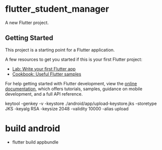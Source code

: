 # flutter_student_manager

A new Flutter project.

## Getting Started

This project is a starting point for a Flutter application.

A few resources to get you started if this is your first Flutter project:

- [Lab: Write your first Flutter app](https://docs.flutter.dev/get-started/codelab)
- [Cookbook: Useful Flutter samples](https://docs.flutter.dev/cookbook)

For help getting started with Flutter development, view the
[online documentation](https://docs.flutter.dev/), which offers tutorials,
samples, guidance on mobile development, and a full API reference.

keytool -genkey -v -keystore ./android/app/upload-keystore.jks -storetype JKS -keyalg RSA -keysize 2048 -validity 10000 -alias upload

# build android
- flutter build appbundle